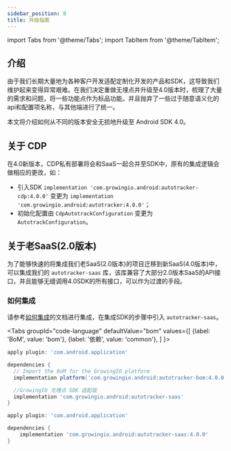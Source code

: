 ```yaml
---
sidebar_position: 8
title: 升级指南
---
```


import Tabs from '@theme/Tabs';
import TabItem from '@theme/TabItem';

## 介绍

由于我们长期大量地为各种客户开发适配定制化开发的产品和SDK，这导致我们维护起来变得异常艰难。在我们决定重做无埋点并升级至4.0版本时，梳理了大量的需求和问题，将一些功能点作为标品功能。并且抛弃了一些过于随意语义化的api和配置项名称，与其他端进行了统一。

本文将介绍如何从不同的版本安全无损地升级至 Android SDK 4.0。

## 关于 CDP

在4.0新版本，CDP私有部署将会和SaaS一起合并至SDK中，原有的集成逻辑会做相应的更改，如：

* 引入SDK `implementation 'com.growingio.android:autotracker-cdp:4.0.0'` 变更为 `implementation 'com.growingio.android:autotracker:4.0.0'`；
* 初始化配置由 `CdpAutotrackConfiguration` 变更为 `AutotrackConfiguration`。

## 关于老SaaS(2.0版本)
为了能够快速的将集成我们老SaaS(2.0版本)的项目迁移到新SaaS(4.0版本)中，可以集成我们的 `autotracker-saas` 库，该库兼容了大部分2.0版本SaaS的API接口，并且能够无缝调用4.0SDK的所有接口，可以作为过渡的手段。

### 如何集成
请参考[如何集成](/docs/android/Introduce)的文档进行集成，在集成SDK的步骤中引入 `autotracker-saas`。

<Tabs
  groupId="code-language"
  defaultValue="bom"
  values={[
    {label: 'BoM', value: 'bom'},
    {label: '依赖', value: 'common'},
  ]
}>
<TabItem value="bom">

```groovy
apply plugin: 'com.android.application'

dependencies {
  // Import the BoM for the GrowingIO platform
  implementation platform('com.growingio.android:autotracker-bom:4.0.0')

  //GrowingIO 无埋点 SDK 适配版
  implementation 'com.growingio.android:autotracker-saas'
}
```

</TabItem>

<TabItem value="common">

```groovy
apply plugin: 'com.android.application'

dependencies {
    implementation 'com.growingio.android:autotracker-saas:4.0.0'
}
```

</TabItem>
</Tabs>

